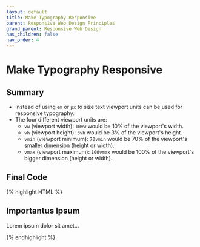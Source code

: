 ```yaml
---
layout: default
title: Make Typography Responsive
parent: Responsive Web Design Principles
grand_parent: Responsive Web Design
has_children: false
nav_order: 4
---
```

# Make Typography Responsive
## Summary
- Instead of using `em` or `px` to size text viewport units can be used for responsive typography.
- The four different viewport units are:
    - `vw` (viewport width): `10vw` would be 10% of the viewport's width.
    - `vh` (viewport height): `3vh` would be 3% of the viewport's height.
    - `vmin` (viewport minimum): `70vmin` would be 70% of the viewport's smaller dimension (height or width).
    - `vmax` (viewport maximum): `100vmax` would be 100% of the viewport's bigger dimension (height or width).

## Final Code

{% highlight HTML %}
<style>
  h2 {
    width: 80vw;
  }
  p {
    width: 75vmin;
  }
</style>

<h2>Importantus Ipsum</h2>
<p>Lorem ipsum dolor sit amet...</p>
{% endhighlight %}